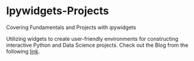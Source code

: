 # Ipywidgets-Projects
Covering Fundamentals and Projects with ipywidgets

Utilizing widgets to create user-friendly environments for constructing interactive Python and Data Science projects. 
Check out the Blog from the following [link](https://towardsdatascience.com/build-highly-interactive-projects-with-jupyter-notebooks-c7fcf7f87633).
